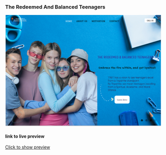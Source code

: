 ### The Redeemed And Balanced Teenagers

![cover image](./Assets/Desktop%20-%201.png)

#### link to live preview

[Click to show preview](https://trbtnetwork.vercel.app)
